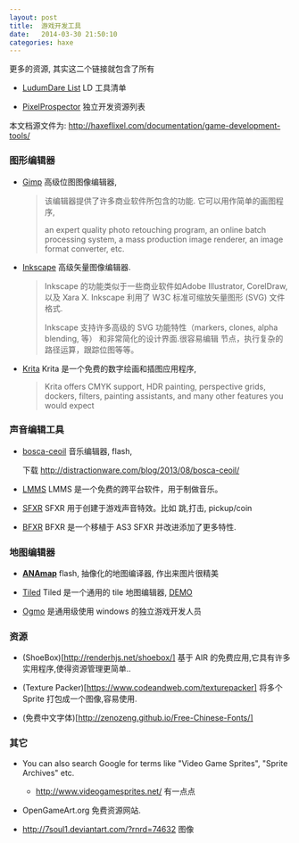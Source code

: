 ```yaml
---
layout: post
title:  游戏开发工具
date:   2014-03-30 21:50:10
categories: haxe
---
```


更多的资源, 其实这二个链接就包含了所有

* [LudumDare List](http://www.ludumdare.com/compo/tools/) LD 工具清单


* [PixelProspector](http://www.pixelprospector.com/indie-resources/) 独立开发资源列表


本文档源文件为: <http://haxeflixel.com/documentation/game-development-tools/>


<!-- more -->

### 图形编辑器

* [Gimp](http://www.gimp.org/) 高级位图图像编辑器,

  > 该编辑器提供了许多商业软件所包含的功能. 它可以用作简单的画图程序,
  >
  > an expert quality photo retouching program, an online batch processing system, a mass production image renderer, an image format converter, etc.


* [Inkscape](http://www.inkscape.org/) 高级矢量图像编辑器.

  > Inkscape 的功能类似于一些商业软件如Adobe Illustrator, CorelDraw, 以及 Xara X. Inkscape 利用了 W3C 标准可缩放矢量图形 (SVG) 文件格式.
  >
  > Inkscape 支持许多高级的 SVG 功能特性（markers, clones, alpha blending, 等） 和非常简化的设计界面.很容易编辑 节点，执行复杂的路径运算，跟踪位图等等。


* [Krita](http://www.krita.org/) Krita 是一个免费的数字绘画和插图应用程序,

  > Krita offers CMYK support, HDR painting, perspective grids, dockers, filters, painting assistants, and many other features you would expect


### 声音编辑工具

* [bosca-ceoil](https://github.com/TerryCavanagh/boscaceoil/) 音乐编辑器, flash,

  下载 <http://distractionware.com/blog/2013/08/bosca-ceoil/>

* [LMMS](http://lmms.sourceforge.net/) LMMS 是一个免费的跨平台软件，用于制做音乐。


* [SFXR](http://www.drpetter.se/project_sfxr.html) SFXR 用于创建于游戏声音特效。比如 跳,打击, pickup/coin

* [BFXR](http://www.bfxr.net/) BFXR 是一个移植于 AS3 SFXR 并改进添加了更多特性.


### 地图编辑器

* [**ANAmap**](http://deepnight.net/tools/tabletop-rpg-map-editor/) flash, 抽像化的地图编译器, 作出来图片很精美

* [Tiled](http://www.mapeditor.org/) Tiled 是一个通用的 tile 地图编辑器, [DEMO](http://haxeflixel.com/demos/TiledEditor/)

* [Ogmo](http://www.ogmoeditor.com/) 是通用级使用 windows 的独立游戏开发人员


### 资源

* (ShoeBox)[http://renderhjs.net/shoebox/] 基于 AIR 的免费应用,它具有许多实用程序,使得资源管理更简单..

* (Texture Packer)[https://www.codeandweb.com/texturepacker] 将多个Sprite 打包成一个图像,容易使用.

* (免费中文字体)[http://zenozeng.github.io/Free-Chinese-Fonts/]

### 其它

* You can also search Google for terms like "Video Game Sprites", "Sprite Archives" etc.

  - <http://www.videogamesprites.net/> 有一点点

* OpenGameArt.org 免费资源网站.

* <http://7soul1.deviantart.com/?rnrd=74632> 图像

